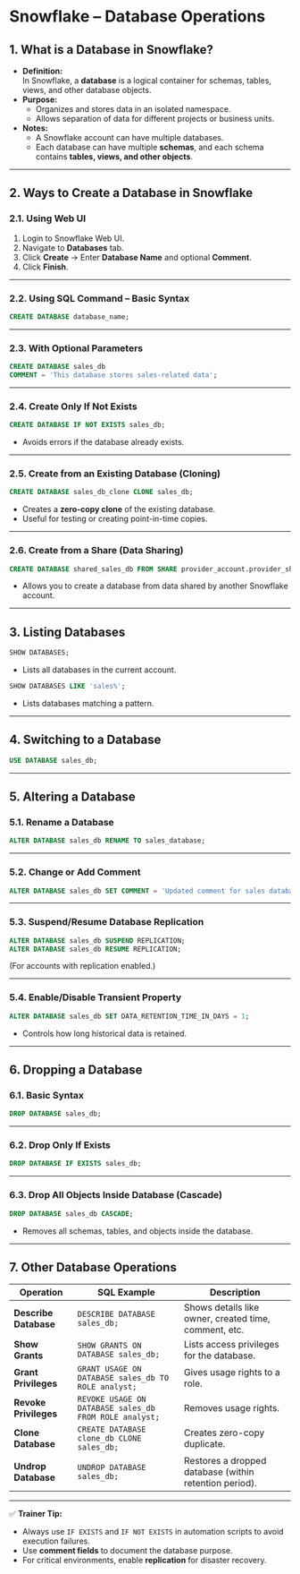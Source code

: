 # **Snowflake – Database Operations**

## **1. What is a Database in Snowflake?**
- **Definition:**  
  In Snowflake, a **database** is a logical container for schemas, tables, views, and other database objects.  
- **Purpose:**
  - Organizes and stores data in an isolated namespace.
  - Allows separation of data for different projects or business units.
- **Notes:**
  - A Snowflake account can have multiple databases.
  - Each database can have multiple **schemas**, and each schema contains **tables, views, and other objects**.

---

## **2. Ways to Create a Database in Snowflake**

### **2.1. Using Web UI**
1. Login to Snowflake Web UI.
2. Navigate to **Databases** tab.
3. Click **Create** → Enter **Database Name** and optional **Comment**.
4. Click **Finish**.

---

### **2.2. Using SQL Command – Basic Syntax**
```sql
CREATE DATABASE database_name;
```

---

### **2.3. With Optional Parameters**
```sql
CREATE DATABASE sales_db
COMMENT = 'This database stores sales-related data';
```

---

### **2.4. Create Only If Not Exists**
```sql
CREATE DATABASE IF NOT EXISTS sales_db;
```
- Avoids errors if the database already exists.

---

### **2.5. Create from an Existing Database (Cloning)**
```sql
CREATE DATABASE sales_db_clone CLONE sales_db;
```
- Creates a **zero-copy clone** of the existing database.
- Useful for testing or creating point-in-time copies.

---

### **2.6. Create from a Share (Data Sharing)**
```sql
CREATE DATABASE shared_sales_db FROM SHARE provider_account.provider_share;
```
- Allows you to create a database from data shared by another Snowflake account.

---

## **3. Listing Databases**
```sql
SHOW DATABASES;
```
- Lists all databases in the current account.
```sql
SHOW DATABASES LIKE 'sales%';
```
- Lists databases matching a pattern.

---

## **4. Switching to a Database**
```sql
USE DATABASE sales_db;
```

---

## **5. Altering a Database**

### **5.1. Rename a Database**
```sql
ALTER DATABASE sales_db RENAME TO sales_database;
```

---

### **5.2. Change or Add Comment**
```sql
ALTER DATABASE sales_db SET COMMENT = 'Updated comment for sales database';
```

---

### **5.3. Suspend/Resume Database Replication**
```sql
ALTER DATABASE sales_db SUSPEND REPLICATION;
ALTER DATABASE sales_db RESUME REPLICATION;
```
(For accounts with replication enabled.)

---

### **5.4. Enable/Disable Transient Property**
```sql
ALTER DATABASE sales_db SET DATA_RETENTION_TIME_IN_DAYS = 1;
```
- Controls how long historical data is retained.

---

## **6. Dropping a Database**

### **6.1. Basic Syntax**
```sql
DROP DATABASE sales_db;
```

---

### **6.2. Drop Only If Exists**
```sql
DROP DATABASE IF EXISTS sales_db;
```

---

### **6.3. Drop All Objects Inside Database (Cascade)**
```sql
DROP DATABASE sales_db CASCADE;
```
- Removes all schemas, tables, and objects inside the database.

---

## **7. Other Database Operations**

| Operation | SQL Example | Description |
|-----------|-------------|-------------|
| **Describe Database** | `DESCRIBE DATABASE sales_db;` | Shows details like owner, created time, comment, etc. |
| **Show Grants** | `SHOW GRANTS ON DATABASE sales_db;` | Lists access privileges for the database. |
| **Grant Privileges** | `GRANT USAGE ON DATABASE sales_db TO ROLE analyst;` | Gives usage rights to a role. |
| **Revoke Privileges** | `REVOKE USAGE ON DATABASE sales_db FROM ROLE analyst;` | Removes usage rights. |
| **Clone Database** | `CREATE DATABASE clone_db CLONE sales_db;` | Creates zero-copy duplicate. |
| **Undrop Database** | `UNDROP DATABASE sales_db;` | Restores a dropped database (within retention period). |

---

✅ **Trainer Tip:**  
- Always use `IF EXISTS` and `IF NOT EXISTS` in automation scripts to avoid execution failures.  
- Use **comment fields** to document the database purpose.  
- For critical environments, enable **replication** for disaster recovery.
